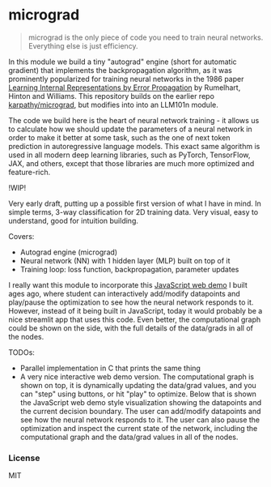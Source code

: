 
# micrograd

> micrograd is the only piece of code you need to train neural networks. Everything else is just efficiency.

In this module we build a tiny "autograd" engine (short for automatic gradient) that implements the backpropagation algorithm, as it was prominently popularized for training neural networks in the 1986 paper [Learning Internal Representations by Error Propagation](https://stanford.edu/~jlmcc/papers/PDP/Volume%201/Chap8_PDP86.pdf) by Rumelhart, Hinton and Williams. This repository builds on the earlier repo [karpathy/micrograd](https://github.com/karpathy/micrograd), but modifies into into an LLM101n module.

The code we build here is the heart of neural network training - it allows us to calculate how we should update the parameters of a neural network in order to make it better at some task, such as the one of next token prediction in autoregressive language models. This exact same algorithm is used in all modern deep learning libraries, such as PyTorch, TensorFlow, JAX, and others, except that those libraries are much more optimized and feature-rich.

!WIP!

Very early draft, putting up a possible first version of what I have in mind. In simple terms, 3-way classification for 2D training data. Very visual, easy to understand, good for intuition building.

Covers:
- Autograd engine (micrograd)
- Neural network (NN) with 1 hidden layer (MLP) built on top of it
- Training loop: loss function, backpropagation, parameter updates

I really want this module to incorporate this [JavaScript web demo](https://cs.stanford.edu/~karpathy/svmjs/demo/demonn.html) I built ages ago, where student can interactively add/modify datapoints and play/pause the optimization to see how the neural network responds to it. However, instead of it being built in JavaScript, today it would probably be a nice streamlit app that uses this code. Even better, the computational graph could be shown on the side, with the full details of the data/grads in all of the nodes.

TODOs:
- Parallel implementation in C that prints the same thing
- A very nice interactive web demo version. The computational graph is shown on top, it is dynamically updating the data/grad values, and you can "step" using buttons, or hit "play" to optimize. Below that is shown the JavaScript web demo style visualization showing the datapoints and the current decision boundary. The user can add/modify datapoints and see how the neural network responds to it. The user can also pause the optimization and inspect the current state of the network, including the computational graph and the data/grad values in all of the nodes.

### License

MIT